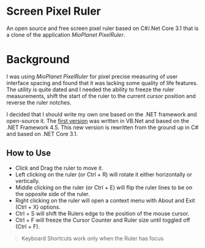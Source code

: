 # Screen Pixel Ruler
An open source and free screen pixel ruler based on C#/.Net Core 3.1 that is a clone of the application *MioPlanet PixelRuler*.

# Background
I was using *MioPlanet PixelRuler* for pixel precise measuring of user interface spacing and found that it was lacking some quality of life features. The utility is quite dated and I needed the ability to freeze the ruler measurements, shift the start of the ruler to the current cursor position and reverse the ruler notches.

I decided that I should write my own one based on the .NET framework and open-source it. The [first version](https://github.com/Cossey/screenpixelruler) was written in VB.Net and based on the .NET Framework 4.5. This new version is rewritten from the ground up in C# and based on .NET Core 3.1.

## How to Use
* Click and Drag the ruler to move it. 
* Left clicking on the ruler (or Ctrl + R) will rotate it either horizontally or vertically.
* Middle clicking on the ruler (or Ctrl + E) will flip the ruler lines to be on the opposite side of the ruler.
* Right clicking on the ruler will open a context menu with About and Exit (Ctrl + X) options.
* Ctrl + S will shift the Rulers edge to the position of the mouse cursor.
* Ctrl + F will freeze the Cursor Counter and Ruler size until toggled off (Ctrl + F).

> Keyboard Shortcuts work only when the Ruler has focus
